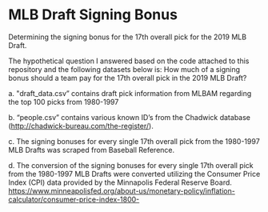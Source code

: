 # MLB Draft Signing Bonus
Determining the signing bonus for the 17th overall pick for the 2019 MLB Draft.

The hypothetical question I answered based on the code attached to this repository and the following datasets below is: How much of a signing bonus should a team pay for the 17th overall pick in the 2019 MLB Draft?

a. "draft_data.csv” contains draft pick information from MLBAM regarding the top 100 picks from 1980-1997

b. “people.csv” contains various known ID’s from the Chadwick database (http://chadwick-bureau.com/the-register/).

c. The signing bonuses for every single 17th overall pick from the 1980-1997 MLB Drafts was scraped from Baseball Reference.

d. The conversion of the signing bonuses for every single 17th overall pick from the 1980-1997 MLB Drafts were converted utilizing the Consumer Price Index (CPI) data provided by the Minnapolis Federal Reserve Board. https://www.minneapolisfed.org/about-us/monetary-policy/inflation-calculator/consumer-price-index-1800- 
